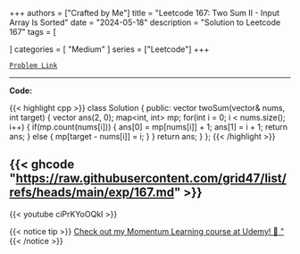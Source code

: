 
+++
authors = ["Crafted by Me"]
title = "Leetcode 167: Two Sum II - Input Array Is Sorted"
date = "2024-05-18"
description = "Solution to Leetcode 167"
tags = [
    
]
categories = [
    "Medium"
]
series = ["Leetcode"]
+++



[`Problem Link`](https://leetcode.com/problems/two-sum-ii-input-array-is-sorted/description/)

---

**Code:**

{{< highlight cpp >}}
class Solution {
public:
    vector<int> twoSum(vector<int>& nums, int target) {
        vector<int> ans(2, 0);
        map<int, int> mp;
        for(int i = 0; i < nums.size(); i++) {
            if(mp.count(nums[i])) {
                ans[0] = mp[nums[i]] + 1;
                ans[1] = i + 1;
                return ans;
            } else {
                mp[target - nums[i]] = i;
            }
        }
        return ans;
    }
};
{{< /highlight >}}

{{< ghcode "https://raw.githubusercontent.com/grid47/list/refs/heads/main/exp/167.md" >}}
---
{{< youtube ciPrKYoOQkI >}}

{{< notice tip >}}
[Check out my Momentum Learning course at Udemy! 🚀 "](https://www.udemy.com/course/blind-75-the-data-structures-and-algorithms-essentials/)
{{< /notice >}}

